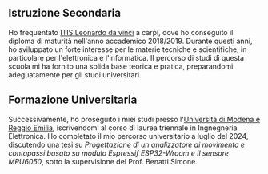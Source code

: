 ## Istruzione Secondaria
Ho frequentato [ITIS Leonardo da vinci](https://www.itivinci.mo.it/) a carpi, dove ho conseguito il diploma di maturità nell'anno accademico 2018/2019. Durante questi anni, ho sviluppato un forte interesse per le materie tecniche e scientifiche, in particolare per l'elettronica e l'informatica. Il percorso di studi di questa scuola mi ha fornito una solida base teorica e pratica, preparandomi adeguatamente per gli studi universitari.

## Formazione Universitaria
Successivamente, ho proseguito i miei studi presso  l'[Università di Modena e Reggio Emilia](https://www.unimore.it/it), iscrivendomi al corso di laurea triennale in Ingnegneria Elettronica. 
Ho completato il mio percorso universitario a luglio del 2024, discutendo una tesi su _Progettazione di un analizzatore di movimento e contapassi basato su modulo Espressif ESP32-Wroom e il sensore MPU6050_, sotto la supervisione del Prof. Benatti Simone. 
